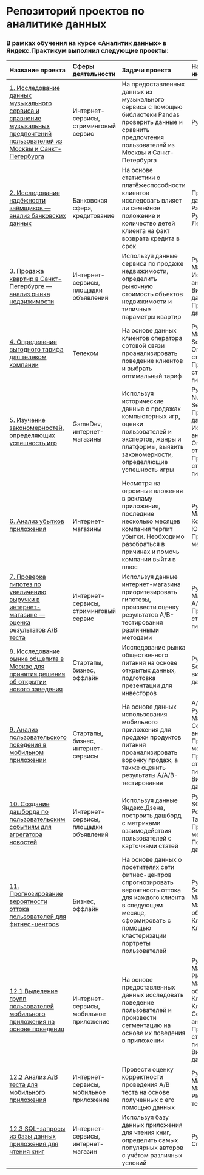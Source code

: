 # Репозиторий проектов по аналитике данных

### В рамках обучения на курсе «Аналитик данных» в Яндекс.Практикум выполнил следующие проекты:

| Название проекта | Сферы деятельности | Задачи проекта | Навыки и инструменты|
|:----|:----|:----|:----------|
| [1. Исследование данных музыкального сервиса и сравнение музыкальных предпочтений пользователей из Москвы и Санкт-Петербурга](https://github.com/Kafmekiz/DA_Projects_Yandex-Practicum/tree/main/01.%20Comparing_big_cities_music) | Интернет-сервисы, стриминговый сервис| На предоставленных данных из музыкального сервиса с помощью библиотеки Pandas проверить данные и сравнить предпочтения пользователей из Москвы и Санкт-Петербурга | Python, Pandas |
| [2. Исследование надёжности заёмщиков — анализ банковских данных](https://github.com/Kafmekiz/DA_Projects_Yandex-Practicum/tree/main/02.%20Bank_clients_researching)| Банковская сфера, кредитование| На основе статистики о платёжеспособности клиентов исследовать влияет ли семейное положение и количество детей клиента на факт возврата кредита в срок | Предобработка данных, Python, Pandas, PyMystem3, Лемматизация |
| [3. Продажа квартир в Санкт-Петербурге — анализ рынка недвижимости](https://github.com/Kafmekiz/DA_Projects_Yandex-Practicum/tree/main/03.%20Real_estate_Saint_P)| Интернет-сервисы, площадки объявлений| Используя данные сервиса по продаже недвижимости, определить рыночную стоимость объектов недвижимости и типичные параметры квартир | Python, Pandas, Matplotlib, Seaborn, Исследовательский анализ данных, Визуализация данных, Предобработка данных |
| [4. Определение выгодного тарифа для телеком компании](https://github.com/Kafmekiz/DA_Projects_Yandex-Practicum/tree/main/04.%20Best_tariffs_telecom)| Телеком | На основе данных клиентов оператора сотовой связи проанализировать поведение клиентов и выбрать оптимальный тариф | Python, Pandas, Matplotlib, NumPy, SciPy, Описательная статистика, Проверка статистических гипотез |
| [5. Изучение закономерностей, определяющих успешность игр](https://github.com/Kafmekiz/DA_Projects_Yandex-Practicum/tree/main/05.%20Games_analytics)| GameDev, интернет-магазины| Используя исторические данные о продажах компьютерных игр, оценки пользователей и экспертов, жанры и платформы, выявить закономерности, определяющие успешность игры | Python, Pandas, NumPy, Matplotlib, Seaborn, Предобработка данных, Исследовательский анализ данных, Описательная статистика, Проверка статистических гипотез |
| [6. Анализ убытков приложения](https://github.com/Kafmekiz/DA_Projects_Yandex-Practicum/tree/main/06.%20Unit_economics)| Интернет-магазины | Несмотря на огромные вложения в рекламу приложения, последние несколько месяцев компания терпит убытки. Необходимо разобраться в причинах и помочь компании выйти в плюс | Python, Pandas, Matplotlib, Seaborn, Когортный анализ, Юнит-экономика, Продуктовые метрики |
| [7. Проверка гипотез по увеличению выручки в интернет-магазине — оценка результатов A/B теста](https://github.com/Kafmekiz/DA_Projects_Yandex-Practicum/tree/main/07.%20A-B-test_mobile_app) | Интернет-сервисы, стриминговый сервис | Используя данные интернет-магазина приоритезировать гипотезы, произвести оценку результатов A/B-тестирования различными методами | Python, Pandas, Matplotlib, SciPy, A/B-тестирование, Проверка статистических гипотез |
| [8. Исследование рынка общепита в Москве для принятия решения об открытии нового заведения](https://github.com/Kafmekiz/DA_Projects_Yandex-Practicum/tree/main/08.%20Researching_new_restaurant) | Стартапы, бизнес, оффлайн | Исследование рынка общественного питания на основе открытых данных, подготовка презентации для инвесторов | Python, Pandas, Seaborn, Plotly, визуализация данных |
| [9. Анализ пользовательского поведения в мобильном приложении](https://github.com/Kafmekiz/DA_Projects_Yandex-Practicum/tree/main/09.%20AB_test_funnel_mobile_app) | Стартапы, бизнес, интернет-сервисы | На основе данных использования мобильного приложения для продажи продуктов питания проанализировать воронку продаж, а также оценить результаты A/A/B-тестирования | A/B-тестирование, Python, Pandas, Matplotlib, Seaborn, Событийная аналитика, Продуктовые метрики, Plotly, Проверка статистических гипотез, Визуализация данных |
| [10. Создание дашборда по пользовательским событиям для агрегатора новостей](https://github.com/Kafmekiz/DA_Projects_Yandex-Practicum/tree/main/10.%20Dashboard_news)| Интернет-сервисы, площадки объявлений | Используя данные Яндекс.Дзена, построить дашборд с метриками взаимодействия пользователей с карточками статей | Python, SQLAlchemy, PostgreSQL, Tableau, Продуктовые метрики, Построение дашбордов |
| [11. Прогнозирование вероятности оттока пользователей для фитнес-центров](https://github.com/Kafmekiz/DA_Projects_Yandex-Practicum/tree/main/11.%20Fitness_center_churn) | Бизнес, оффлайн | На основе данных о посетителях сети фитнес-центров спрогнозировать вероятность оттока для каждого клиента в следующем месяце, сформировать с помощью кластеризации портреты пользователей | Python, Pandas, Scikit-learn, Matplotlib, Seaborn, Машинное обучение, Классификация, Кластеризация |
| [12.1 Выделение групп пользователей мобильного приложения на основе поведения](https://github.com/Kafmekiz/DA_Projects_Yandex-Practicum/tree/main/12.%20Final_project/12.1.%20Groups_users_based_on_behavior) | Интернет-сервисы, мобильное приложение | На основе предоставленных данных исследовать поведение пользователей и произвести сегментацию на основе их поведения в приложении | Python, Pandas, Matplotlib, Seaborn, Plotly, Scikit-learn, Машинное обучение, Классификация, Кластеризация, Событийная аналитика, Проверка статистических гипотез, Визуализация данных |
| [12.2 Анализ А/В теста для мобильного приложения](https://github.com/Kafmekiz/DA_Projects_Yandex-Practicum/tree/main/12.%20Final_project/12.2.%20A_B_test_mobile_app) | Интернет-сервисы, мобильное приложение | Провести оценку корректности проведения А/В теста на основе полученных с его помощью данных | Python, Pandas, Math, Numpy, Stats, Matplotlib, Seaborn, Plotly, A/B-тестирование |
| [12.3 SQL-запросы из базы данных приложения для чтения книг](https://github.com/Kafmekiz/DA_Projects_Yandex-Practicum/tree/main/12.%20Final_project/12.3.%20SQL_books) | Интернет-сервисы, интернет-магазин | Используя базу данных приложения для чтения книг, определить самых популярных авторов с учётом различных условий | Python, Pandas, Create_engine, SQL |
